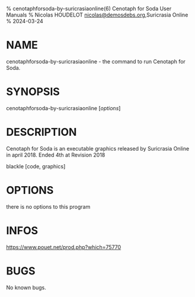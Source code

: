 % cenotaphforsoda-by-suricrasiaonline(6) Cenotaph for Soda User Manuals
% Nicolas HOUDELOT <nicolas@demosdebs.org>,Suricrasia Online
% 2024-03-24

# NAME
cenotaphforsoda-by-suricrasiaonline - the command to run Cenotaph for Soda.

# SYNOPSIS
cenotaphforsoda-by-suricrasiaonline [*options*]

# DESCRIPTION
Cenotaph for Soda is an executable graphics released by Suricrasia Online in april 2018.
Ended 4th at Revision 2018

blackle [code, graphics]

# OPTIONS
there is no options to this program

# INFOS
https://www.pouet.net/prod.php?which=75770

# BUGS
No known bugs.
